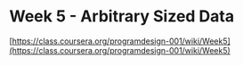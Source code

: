 Week 5 - Arbitrary Sized Data
=========================================================
[https://class.coursera.org/programdesign-001/wiki/Week5](https://class.coursera.org/programdesign-001/wiki/Week5)